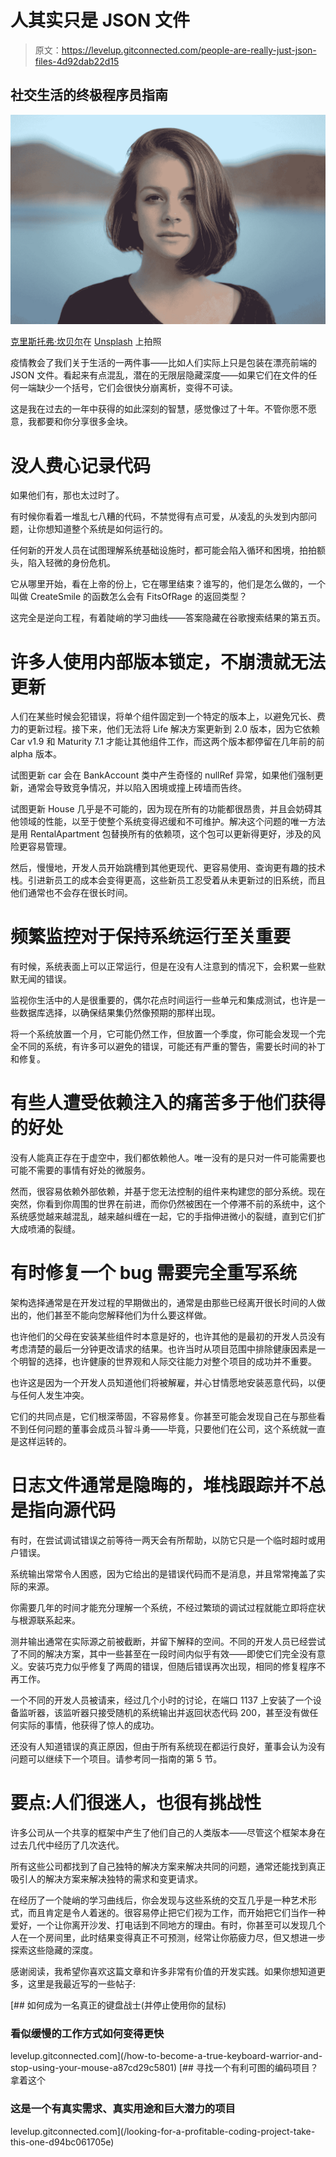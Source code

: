 # 人其实只是 JSON 文件

> 原文：<https://levelup.gitconnected.com/people-are-really-just-json-files-4d92dab22d15>

## 社交生活的终极程序员指南

![](img/128547a38f2b60bf8de69717495f63e2.png)

[克里斯托弗·坎贝尔](https://unsplash.com/@chrisjoelcampbell?utm_source=medium&utm_medium=referral)在 [Unsplash](https://unsplash.com?utm_source=medium&utm_medium=referral) 上拍照

疫情教会了我们关于生活的一两件事——比如人们实际上只是包装在漂亮前端的 JSON 文件。看起来有点混乱，潜在的无限层隐藏深度——如果它们在文件的任何一端缺少一个括号，它们会很快分崩离析，变得不可读。

这是我在过去的一年中获得的如此深刻的智慧，感觉像过了十年。不管你愿不愿意，我都要和你分享很多金块。

# 没人费心记录代码

如果他们有，那也太过时了。

有时候你看着一堆乱七八糟的代码，不禁觉得有点可爱，从凌乱的头发到内部问题，让你想知道整个系统是如何运行的。

任何新的开发人员在试图理解系统基础设施时，都可能会陷入循环和困境，拍拍额头，陷入轻微的身份危机。

它从哪里开始，看在上帝的份上，它在哪里结束？谁写的，他们是怎么做的，一个叫做 CreateSmile 的函数怎么会有 FitsOfRage 的返回类型？

这完全是逆向工程，有着陡峭的学习曲线——答案隐藏在谷歌搜索结果的第五页。

# 许多人使用内部版本锁定，不崩溃就无法更新

人们在某些时候会犯错误，将单个组件固定到一个特定的版本上，以避免冗长、费力的更新过程。接下来，他们无法将 Life 解决方案更新到 2.0 版本，因为它依赖 Car v1.9 和 Maturity 7.1 才能让其他组件工作，而这两个版本都停留在几年前的前 alpha 版本。

试图更新 car 会在 BankAccount 类中产生奇怪的 nullRef 异常，如果他们强制更新，通常会导致竞争情况，并以陷入困境或撞上砖墙而告终。

试图更新 House 几乎是不可能的，因为现在所有的功能都很昂贵，并且会妨碍其他领域的性能，以至于使整个系统变得迟缓和不可维护。解决这个问题的唯一方法是用 RentalApartment 包替换所有的依赖项，这个包可以更新得更好，涉及的风险更容易管理。

然后，慢慢地，开发人员开始跳槽到其他更现代、更容易使用、查询更有趣的技术栈。引进新员工的成本会变得更高，这些新员工忍受着从未更新过的旧系统，而且他们通常也不会存在很长时间。

# 频繁监控对于保持系统运行至关重要

有时候，系统表面上可以正常运行，但是在没有人注意到的情况下，会积累一些默默无闻的错误。

监视你生活中的人是很重要的，偶尔花点时间运行一些单元和集成测试，也许是一些数据库选择，以确保结果集仍然像预期的那样出现。

将一个系统放置一个月，它可能仍然工作，但放置一个季度，你可能会发现一个完全不同的系统，有许多可以避免的错误，可能还有严重的警告，需要长时间的补丁和修复。

# 有些人遭受依赖注入的痛苦多于他们获得的好处

没有人能真正存在于虚空中，我们都依赖他人。唯一没有的是只对一件可能需要也可能不需要的事情有好处的微服务。

然而，很容易依赖外部依赖，并基于您无法控制的组件来构建您的部分系统。现在突然，你看到你周围的世界在前进，而你仍然被困在一个停滞不前的系统中，这个系统感觉越来越混乱，越来越纠缠在一起，它的手指伸进微小的裂缝，直到它们扩大成喷涌的裂缝。

# 有时修复一个 bug 需要完全重写系统

架构选择通常是在开发过程的早期做出的，通常是由那些已经离开很长时间的人做出的，他们甚至不能向您解释他们为什么要这样做。

也许他们的父母在安装某些组件时本意是好的，也许其他的是最初的开发人员没有考虑清楚的最后一分钟更改请求的结果。也许当时从项目范围中排除健康因素是一个明智的选择，也许健康的世界观和人际交往能力对整个项目的成功并不重要。

也许这是因为一个开发人员知道他们将被解雇，并心甘情愿地安装恶意代码，以便与任何人发生冲突。

它们的共同点是，它们根深蒂固，不容易修复。你甚至可能会发现自己在与那些看不到任何问题的董事会成员斗智斗勇——毕竟，只要他们在公司，这个系统就一直是这样运转的。

# 日志文件通常是隐晦的，堆栈跟踪并不总是指向源代码

有时，在尝试调试错误之前等待一两天会有所帮助，以防它只是一个临时超时或用户错误。

系统输出常常令人困惑，因为它给出的是错误代码而不是消息，并且常常掩盖了实际的来源。

你需要几年的时间才能充分理解一个系统，不经过繁琐的调试过程就能立即将症状与根源联系起来。

测井输出通常在实际源之前被截断，并留下解释的空间。不同的开发人员已经尝试了不同的解决方案，其中一些甚至在一段时间内似乎有效——即使它们完全没有意义。安装巧克力似乎修复了两周的错误，但随后错误再次出现，相同的修复程序不再工作。

一个不同的开发人员被请来，经过几个小时的讨论，在端口 1137 上安装了一个设备监听器，该监听器只接受随机的系统输出并返回状态代码 200，甚至没有做任何实际的事情，他获得了惊人的成功。

还没有人知道错误的真正原因，但由于所有系统现在都运行良好，董事会认为没有问题可以继续下一个项目。请参考同一指南的第 5 节。

# 要点:人们很迷人，也很有挑战性

许多公司从一个共享的框架中产生了他们自己的人类版本——尽管这个框架本身在过去几代中经历了几次迭代。

所有这些公司都找到了自己独特的解决方案来解决共同的问题，通常还能找到真正吸引人的解决方案来解决独特的需求和变更请求。

在经历了一个陡峭的学习曲线后，你会发现与这些系统的交互几乎是一种艺术形式，而且肯定是令人着迷的。很容易停止把它们视为工作，而开始把它们当作一种爱好，一个让你离开沙发、打电话到不同地方的理由。有时，你甚至可以发现几个人在一个房间里，此时结果变得真正不可预测，经常让你筋疲力尽，但又想进一步探索这些隐藏的深度。

感谢阅读，我希望你喜欢这篇文章和许多非常有价值的开发实践。如果你想知道更多，这里是我最近写的一些帖子:

[](/how-to-become-a-true-keyboard-warrior-and-stop-using-your-mouse-a87cd29c5801) [## 如何成为一名真正的键盘战士(并停止使用你的鼠标)

### 看似缓慢的工作方式如何变得更快

levelup.gitconnected.com](/how-to-become-a-true-keyboard-warrior-and-stop-using-your-mouse-a87cd29c5801) [](/looking-for-a-profitable-coding-project-take-this-one-d94bc061705e) [## 寻找一个有利可图的编码项目？拿着这个

### 这是一个有真实需求、真实用途和巨大潜力的项目

levelup.gitconnected.com](/looking-for-a-profitable-coding-project-take-this-one-d94bc061705e)